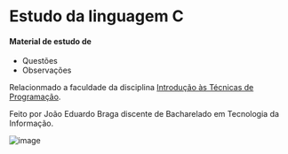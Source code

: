 # Estudo da linguagem C
#### Material de estudo de
 - Questões
 - Observações
 
Relacionmado a faculdade da disciplina [Introdução às Técnicas de Programação](https://www.notion.so/Introdu-o-s-T-cnicas-de-Programa-o-9fd602a6688140309f459752ec8ee8bd).
 
 Feito por João Eduardo Braga discente de Bacharelado em Tecnologia da Informação.

![image](https://user-images.githubusercontent.com/109396949/194624032-fe53b72a-7490-4456-92b1-da03fcccbce0.png)

